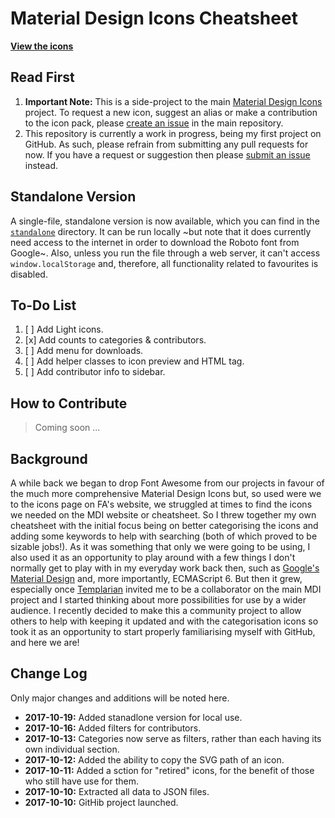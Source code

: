 # Material Design Icons Cheatsheet
**[View the icons](https://petershaggynoble.github.io/MDI-Sandbox/)**
## Read First
1. **Important Note:** This is a side-project to the main [Material Design Icons](https://materialdesignicons.com/) project. To request a new icon, suggest an alias or make a contribution to the icon pack, please [create an issue](https://github.com/Templarian/MaterialDesign/issues) in the main repository.
2. This repository is currently a work in progress, being my first project on GitHub. As such, please refrain from submitting any pull requests for now. If you have a request or suggestion then please [submit an issue](https://github.com/PeterShaggyNoble/MDI-Sandbox/issues) instead.

## Standalone Version
A single-file, standalone version is now available, which you can find in the [`standalone`](https://github.com/PeterShaggyNoble/MDI-Sandbox/tree/master/standalone) directory. It can be run locally ~but note that it does currently need access to the internet in order to download the Roboto font from Google~. Also, unless you run the file through a web server, it can't access `window.localStorage` and, therefore, all functionality related to favourites is disabled.

## To-Do List
1. [ ] Add Light icons.
2. [x] Add counts to categories & contributors.
3. [ ] Add menu for downloads.
4. [ ] Add helper classes to icon preview and HTML tag.
5. [ ] Add contributor info to sidebar.

## How to Contribute
> Coming soon ...

## Background
A while back we began to drop Font Awesome from our projects in favour of the much more comprehensive Material Design Icons but, so used were we to the icons page on FA's website, we struggled at times to find the icons we needed on the MDI website or cheatsheet. So I threw together my own cheatsheet with the initial focus being on better categorising the icons and adding some keywords to help with searching (both of which proved to be sizable jobs!). As it was something that only we were going to be using, I also used it as an opportunity to play around with a few things I don't normally get to play with in my everyday work back then, such as [Google's Material Design](https://material.io/guidelines/) and, more importantly, ECMAScript 6. But then it grew, especially once [Templarian](https://github.com/Templarian) invited me to be a collaborator on the main MDI project and I started thinking about more possibilities for use by a wider audience. I recently decided to make this a community project to allow others to help with keeping it updated and with the categorisation icons so took it as an opportunity to start properly familiarising myself with GitHub, and here we are!

## Change Log
Only major changes and additions will be noted here.
- **2017-10-19:** Added stanadlone version for local use.
- **2017-10-16:** Added filters for contributors.
- **2017-10-13:** Categories now serve as filters, rather than each having its own individual section.
- **2017-10-12:** Added the ability to copy the SVG path of an icon.
- **2017-10-11:** Added a sction for "retired" icons, for the benefit of those who still have use for them.
- **2017-10-10:** Extracted all data to JSON files.
- **2017-10-10:** GitHib project launched.
